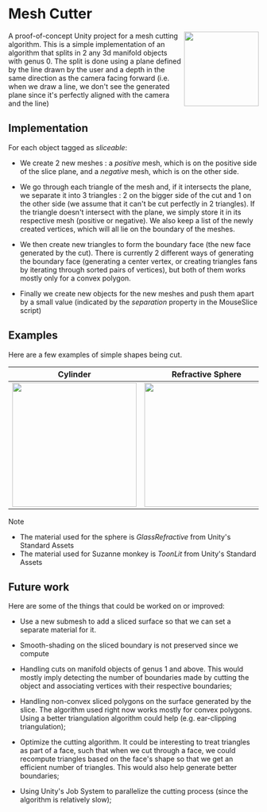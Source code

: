 # Mesh Cutter

<img src="https://user-images.githubusercontent.com/5420431/41693329-d99382ca-74d2-11e8-8f62-fbdbd03b59de.gif" align="right" width="150px">

A proof-of-concept Unity project for a mesh cutting algorithm. 
This is a simple implementation of an algorithm that splits in 2 any 3d manifold objects with genus 0.
The split is done using a plane defined by the line drawn by the user and a depth in the same direction as the camera facing forward
(i.e. when we draw a line, we don't see the generated plane since it's perfectly aligned with the camera and the line)


## Implementation

For each object tagged as *sliceable*:

* We create 2 new meshes : a *positive* mesh, which is on the positive side of the slice plane, and a *negative* mesh, which is on the other side.

* We go through each triangle of the mesh and, if it intersects the plane, we separate it into 3 triangles : 2 on the bigger side of the cut and 1 on the other side (we assume that it can't be cut perfectly in 2 triangles).  If the triangle doesn't intersect with the plane, we simply store it in its respective mesh (positive or negative). We also keep a list of the newly created vertices, which will all lie on the boundary of the meshes.

* We then create new triangles to form the boundary face (the new face generated by the cut). There is currently 2 different ways of generating the boundary face (generating a center vertex, or creating triangles fans by iterating through sorted pairs of vertices), but both of them works mostly only for a convex polygon.

* Finally we create new objects for the new meshes and push them apart by a small value (indicated by the *separation* property in the MouseSlice script)


## Examples

Here are a few examples of simple shapes being cut.

| Cylinder  | Refractive Sphere  | Toonlit Suzanne  |
|---|---|---|
|  <img src="https://user-images.githubusercontent.com/5420431/43605203-aad7f56a-9665-11e8-879e-2a526eef3909.gif" width="250px"> | <img src="https://user-images.githubusercontent.com/5420431/43605664-11b718b4-9667-11e8-9885-db1cf9bc7e90.gif" width="250px"> | <img src="https://user-images.githubusercontent.com/5420431/43606472-6c44f880-9669-11e8-9238-0b3b6dc04e9e.gif" width="250px">  |

Note
* The material used for the sphere is _GlassRefractive_ from Unity's Standard Assets
* The material used for Suzanne monkey is _ToonLit_ from Unity's Standard Assets

## Future work

Here are some of the things that could be worked on or improved: 

* Use a new submesh to add a sliced surface so that we can set a separate material for it.

* Smooth-shading on the sliced boundary is not preserved since we compute  

* Handling cuts on manifold objects of genus 1 and above. This would mostly imply detecting the number of boundaries made by cutting the object and associating vertices with their respective boundaries;

* Handling non-convex sliced polygons on the surface generated by the slice. The algorithm used right now works mostly for convex polygons. Using a better triangulation algorithm could help (e.g. ear-clipping triangulation);

* Optimize the cutting algorithm. It could be interesting to treat triangles as part of a face, such that when we cut through a face, we could recompute triangles based on the face's shape so that we get an efficient number of triangles. This would also help generate better boundaries;

* Using Unity's Job System to parallelize the cutting process (since the algorithm is relatively slow);




